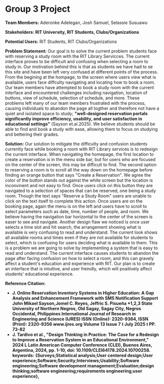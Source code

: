 # Group 3 Project
**Team Members:** Aderonke Adelegan, Josh Samuel, Selassie Susuawu


**Stakeholders: RIT University, RIT Students, Clubs/Organizations** 


**Potential Users:** RIT Students, RIT Clubs/Organizations

**Problem Statement:** Our goal is to solve the current problem students face with reserving a study room with the RIT Library Servicces. The current interface proves to be difficult and confusing when selecting a room to study in. Our motivation behind this is that as students we have had to se this site and have been left very confused at different points of the process. From the begining at the hompage, to the screen where users view what is available, users face diffculty navigating and locating how to book a room. Our team members have attempted to book a study room with the current interface and encountered challenges including navigation, location of buttons, view of schedule, selection of schedule, and more. These problems left many of our team members frustrated with the process, causing individuals to abandon the page all togther and therefore not have a quiet and isolated space to study; **"well-designed reservation portals significantly improve efficiency, usability, and user satisfaction in educational settings"** (Sayson et.al.2025). We believe students should be able to find and book a study with ease, allowing them to focus on studying and bettering their grades.

**Solution:** Our solution to mitigate the difficulty and confusion students currently face while booking a room with RIT Library services is to redesign the current interface. When navigating the homepage, the first location to create a reservation is in the menu side bar, but for users who are focused on the center of the screen, this may be difficult to find. The second option to reserving a room is to scroll all the way down on the homepage before finding an orange button that says "Create a Reservation". We agree the color of the button stands out against the white screen but the location is inconvinent and not easy to find. Once users click on this button they are navigated to a selection of spaces that can be reserved, one being a study room. Though the text says "Reserve a Study Room" users are unable to click on the text itself to complete this action. Once users are on the booking page, again the menu is on the left and users have to scroll to select parameters such as date, time, number of people, and room. We believe having the navigation bar horizontal to the center of the screen is easer to see and navigate. Another design flaw we noticed is once user selects a time slot and hit search, the arrangement showing what is available is very confusing to read and understand. The current look shows all available rooms and times even if they are not available for students to select, which is confusing for users deciding what is available to them. This is a problem we are going to solve by implementing a system that is easy to read and understand. The current interface causes students to abandon the page after facing confusion on how to select a room, and this can gravely affect a student's education and experience with RIT. Our plan is to create an interface that is intuitive, and user freindly, which will poaitively affect students' educational experience. 


<b>Reference Citation:<b> 
<ul>
   <li>J. Online Reservation Inventory Systems in Higher Education: A Gap Analysis and Enhancement Framework with SMS Notification Support
  John Mikael Sayson,Jomel C. Reyes, Jeffric S. Pisueña 
*1,2,3 State University of Northern Negros, Old Sagay, Sagay City, Negros Occidental, Philippines
  International Journal of Research in Engineering and Science (IJRES) ISSN (Online): 2320-9364, ISSN (Print): 2320-9356 www.ijres.org Volume 13 Issue 7 ǁ July 2025 ǁ PP. 73-82
  <li>J. Tardivo et al., "Design Thinking in Practice: The Case for a Redesign to Improve a Reservation System in an Educational Environment," 2024 L Latin American Computer Conference (CLEI), Buenos Aires, Argentina, 2024, pp. 1-10, doi: 10.1109/CLEI64178.2024.10700258. keywords: {Surveys;Statistical analysis;User centered design;User experience;Software;Security;Interviews;Usability;Software engineering;Software development management;Evaluation;design thinking;software engineering;requirements engineering;user experience}, </li>
</ul>
